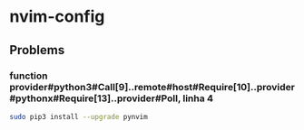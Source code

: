 # nvim-config

## Problems
### function provider#python3#Call[9]..remote#host#Require[10]..provider#pythonx#Require[13]..provider#Poll, linha 4
```sh
sudo pip3 install --upgrade pynvim
```
